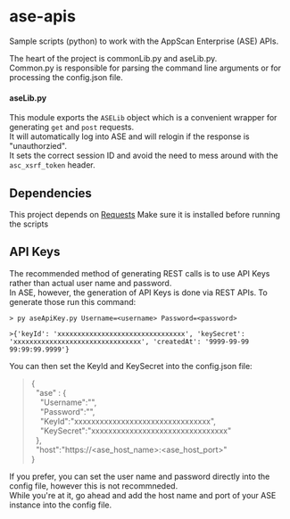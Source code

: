 # ase-apis
Sample scripts (python) to work with the AppScan Enterprise (ASE) APIs.

The heart of the project is commonLib.py and aseLib.py.  
Common.py is responsible for parsing the command line arguments or for processing the config.json file.

#### aseLib.py
This module exports the `ASELib` object which is a convenient wrapper for generating `get` and `post` requests.  
It will automatically log into ASE and will relogin if the response is "unauthorzied".  
It sets the correct session ID and avoid the need to mess around with the `asc_xsrf_token` header.

## Dependencies
This project depends on [Requests](https://requests.readthedocs.io/en/master/)
Make sure it is installed before running the scripts

## API Keys
The recommended method of generating REST calls is to use API Keys rather than actual user name and password.  
In ASE, however, the generation of API Keys is done via REST APIs. To generate those run this command:
```
> py aseApiKey.py Username=<username> Password=<password>

>{'keyId': 'xxxxxxxxxxxxxxxxxxxxxxxxxxxxxxxx', 'keySecret': 'xxxxxxxxxxxxxxxxxxxxxxxxxxxxxxxx', 'createdAt': '9999-99-99 99:99:99.9999'}
```
You can then set the KeyId and KeySecret into the config.json file:
>{  
>&nbsp;&nbsp;"ase" : {  
>&nbsp;&nbsp;&nbsp;&nbsp;"Username":"",  
>&nbsp;&nbsp;&nbsp;&nbsp;"Password":"",  
>&nbsp;&nbsp;&nbsp;&nbsp;"KeyId":"xxxxxxxxxxxxxxxxxxxxxxxxxxxxxxxx",  
>&nbsp;&nbsp;&nbsp;&nbsp;"KeySecret":"xxxxxxxxxxxxxxxxxxxxxxxxxxxxxxxx"  
>&nbsp;&nbsp;},  
>&nbsp;&nbsp;"host":"https://<ase_host_name>:<ase_host_port>"  
>}


If you prefer, you can set the user name and password directly into the config file, however this is not recommneded.  
While you're at it, go ahead and add the host name and port of your ASE instance into the config file.
